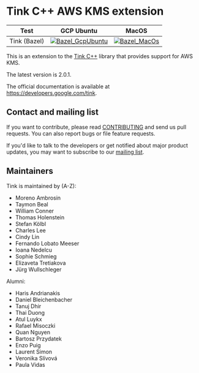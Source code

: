 # Tink C++ AWS KMS extension

<!-- GCP Ubuntu --->

[tink_cc_awskms_bazel_badge_gcp_ubuntu]: https://storage.googleapis.com/tink-kokoro-build-badges/tink-cc-awskms-bazel-gcp-ubuntu.svg

<!-- MacOS --->

[tink_cc_awskms_bazel_badge_macos]: https://storage.googleapis.com/tink-kokoro-build-badges/tink-cc-awskms-bazel-macos-external.svg

**Test**     | **GCP Ubuntu**                                                 | **MacOS**
------------ | -------------------------------------------------------------- | ---------
Tink (Bazel) | [![Bazel_GcpUbuntu][tink_cc_awskms_bazel_badge_gcp_ubuntu]](#) | [![Bazel_MacOs][tink_cc_awskms_bazel_badge_macos]](#)

This is an extension to the [Tink C++](https://github.com/tink-crypto/tink-cc)
library that provides support for AWS KMS.

The latest version is 2.0.1.

The official documentation is available at https://developers.google.com/tink.

## Contact and mailing list

If you want to contribute, please read [CONTRIBUTING](docs/CONTRIBUTING.md) and
send us pull requests. You can also report bugs or file feature requests.

If you'd like to talk to the developers or get notified about major product
updates, you may want to subscribe to our
[mailing list](https://groups.google.com/forum/#!forum/tink-users).

## Maintainers

Tink is maintained by (A-Z):

-   Moreno Ambrosin
-   Taymon Beal
-   William Conner
-   Thomas Holenstein
-   Stefan Kölbl
-   Charles Lee
-   Cindy Lin
-   Fernando Lobato Meeser
-   Ioana Nedelcu
-   Sophie Schmieg
-   Elizaveta Tretiakova
-   Jürg Wullschleger

Alumni:

-   Haris Andrianakis
-   Daniel Bleichenbacher
-   Tanuj Dhir
-   Thai Duong
-   Atul Luykx
-   Rafael Misoczki
-   Quan Nguyen
-   Bartosz Przydatek
-   Enzo Puig
-   Laurent Simon
-   Veronika Slívová
-   Paula Vidas
